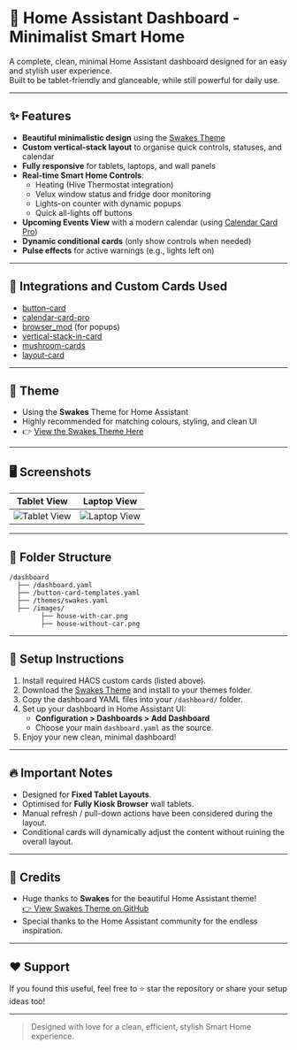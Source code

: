 # 🏡 Home Assistant Dashboard - Minimalist Smart Home

A complete, clean, minimal Home Assistant dashboard designed for an easy and stylish user experience.  
Built to be tablet-friendly and glanceable, while still powerful for daily use.

---

## ✨ Features

- **Beautiful minimalistic design** using the [Swakes Theme](https://github.com/Swakes/homeassistant-swakes-theme)
- **Custom vertical-stack layout** to organise quick controls, statuses, and calendar
- **Fully responsive** for tablets, laptops, and wall panels
- **Real-time Smart Home Controls**:
  - Heating (Hive Thermostat integration)
  - Velux window status and fridge door monitoring
  - Lights-on counter with dynamic popups
  - Quick all-lights off buttons
- **Upcoming Events View** with a modern calendar (using [Calendar Card Pro](https://github.com/finity69x2/calendar-card-pro))
- **Dynamic conditional cards** (only show controls when needed)
- **Pulse effects** for active warnings (e.g., lights left on)

---

## 🧩 Integrations and Custom Cards Used

- [button-card](https://github.com/custom-cards/button-card)
- [calendar-card-pro](https://github.com/finity69x2/calendar-card-pro)
- [browser_mod](https://github.com/thomasloven/hass-browser_mod) (for popups)
- [vertical-stack-in-card](https://github.com/ofekashery/vertical-stack-in-card)
- [mushroom-cards](https://github.com/piitaya/lovelace-mushroom)
- [layout-card](https://github.com/thomasloven/lovelace-layout-card)

---

## 🎨 Theme

- Using the **Swakes** Theme for Home Assistant
- Highly recommended for matching colours, styling, and clean UI
- 👉 [View the Swakes Theme Here](https://github.com/Swakes/homeassistant-swakes-theme)

---

## 🖥️ Screenshots

| Tablet View | Laptop View |
|:-----------:|:-----------:|
| ![Tablet View](url-to-your-tablet-screenshot) | ![Laptop View](url-to-your-laptop-screenshot) |

---

## 📁 Folder Structure

```
/dashboard
  ├── /dashboard.yaml
  ├── /button-card-templates.yaml
  ├── /themes/swakes.yaml
  ├── /images/
        ├── house-with-car.png
        ├── house-without-car.png
```

---

## 🚀 Setup Instructions

1. Install required HACS custom cards (listed above).
2. Download the [Swakes Theme](https://github.com/Swakes/homeassistant-swakes-theme) and install to your themes folder.
3. Copy the dashboard YAML files into your `/dashboard/` folder.
4. Set up your dashboard in Home Assistant UI:
   - **Configuration > Dashboards > Add Dashboard**
   - Choose your main `dashboard.yaml` as the source.
5. Enjoy your new clean, minimal dashboard!

---

## 🔥 Important Notes

- Designed for **Fixed Tablet Layouts**.
- Optimised for **Fully Kiosk Browser** wall tablets.
- Manual refresh / pull-down actions have been considered during the layout.
- Conditional cards will dynamically adjust the content without ruining the overall layout.

---

## 📜 Credits

- Huge thanks to **Swakes** for the beautiful Home Assistant theme!  
  [👉 View Swakes Theme on GitHub](https://github.com/Swakes/homeassistant-swakes-theme)
- Special thanks to the Home Assistant community for the endless inspiration.

---

## ❤️ Support

If you found this useful, feel free to ⭐ star the repository or share your setup ideas too!

---

> Designed with love for a clean, efficient, stylish Smart Home experience.

